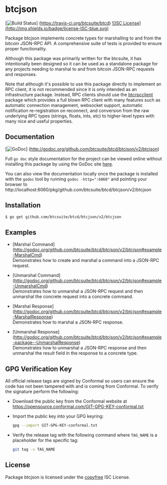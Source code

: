 btcjson
=======

[![Build Status](https://travis-ci.org/btcsuite/btcd.png?branch=master)]
(https://travis-ci.org/btcsuite/btcd) [![ISC License]
(http://img.shields.io/badge/license-ISC-blue.svg)](http://copyfree.org)

Package btcjson implements concrete types for marshalling to and from the
bitcoin JSON-RPC API.  A comprehensive suite of tests is provided to ensure
proper functionality.

Although this package was primarily written for the btcsuite, it has
intentionally been designed so it can be used as a standalone package for any
projects needing to marshal to and from bitcoin JSON-RPC requests and responses.

Note that although it's possible to use this package directly to implement an
RPC client, it is not recommended since it is only intended as an infrastructure
package.  Instead, RPC clients should use the
[btcrpcclient](https://github.com/btcsuite/btcrpcclient) package which provides
a full blown RPC client with many features such as automatic connection
management, websocket support, automatic notification re-registration on
reconnect, and conversion from the raw underlying RPC types (strings, floats,
ints, etc) to higher-level types with many nice and useful properties.

## Documentation

[![GoDoc](https://img.shields.io/badge/godoc-reference-blue.svg)]
(http://godoc.org/github.com/btcsuite/btcd/btcjson/v2/btcjson)

Full `go doc` style documentation for the project can be viewed online without
installing this package by using the GoDoc site
[here](http://godoc.org/github.com/btcsuite/btcd/btcjson/v2/btcjson).

You can also view the documentation locally once the package is installed with
the `godoc` tool by running `godoc -http=":6060"` and pointing your browser to
http://localhost:6060/pkg/github.com/btcsuite/btcd/btcjson/v2/btcjson

## Installation

```bash
$ go get github.com/btcsuite/btcd/btcjson/v2/btcjson
```

## Examples

* [Marshal Command]
  (http://godoc.org/github.com/btcsuite/btcd/btcjson/v2/btcjson#example-MarshalCmd)  
  Demonstrates how to create and marshal a command into a JSON-RPC request.

* [Unmarshal Command]
  (http://godoc.org/github.com/btcsuite/btcd/btcjson/v2/btcjson#example-UnmarshalCmd)  
  Demonstrates how to unmarshal a JSON-RPC request and then unmarshal the
  concrete request into a concrete command.

* [Marshal Response]
  (http://godoc.org/github.com/btcsuite/btcd/btcjson/v2/btcjson#example-MarshalResponse)  
  Demonstrates how to marshal a JSON-RPC response.

* [Unmarshal Response]
  (http://godoc.org/github.com/btcsuite/btcd/btcjson/v2/btcjson#example-package--UnmarshalResponse)  
  Demonstrates how to unmarshal a JSON-RPC response and then unmarshal the
  result field in the response to a concrete type.

## GPG Verification Key

All official release tags are signed by Conformal so users can ensure the code
has not been tampered with and is coming from Conformal.  To verify the
signature perform the following:

- Download the public key from the Conformal website at
  https://opensource.conformal.com/GIT-GPG-KEY-conformal.txt

- Import the public key into your GPG keyring:
  ```bash
  gpg --import GIT-GPG-KEY-conformal.txt
  ```

- Verify the release tag with the following command where `TAG_NAME` is a
  placeholder for the specific tag:
  ```bash
  git tag -v TAG_NAME
  ```

## License

Package btcjson is licensed under the [copyfree](http://copyfree.org) ISC
License.
